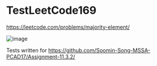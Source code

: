 # TestLeetCode169
https://leetcode.com/problems/majority-element/

![image](https://github.com/user-attachments/assets/ee9842dd-42b4-4323-beff-e4ec80ae5be0)

Tests written for https://github.com/Soomin-Song-MSSA-PCAD17/Assignment-11.3.2/
